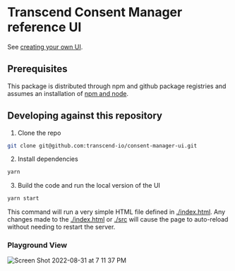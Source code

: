 # Transcend Consent Manager reference UI

See [creating your own UI](https://transcend.notion.site/Creating-your-own-UI-8ae5151b74134f52b0ddd10b5ff077ba).

## Prerequisites

This package is distributed through npm and github package registries and assumes an installation of [npm and node](https://docs.npmjs.com/downloading-and-installing-node-js-and-npm).

## Developing against this repository

1. Clone the repo

```sh
git clone git@github.com:transcend-io/consent-manager-ui.git
```

2. Install dependencies

```sh
yarn
```

3. Build the code and run the local version of the UI

```sh
yarn start
```

This command will run a very simple HTML file defined in [./index.html](./index.html).
Any changes made to the [./index.html](./index.html) or [./src](./src/) will cause the page to auto-reload
without needing to restart the server.

### Playground View

![Screen Shot 2022-08-31 at 7 11 37 PM](https://user-images.githubusercontent.com/10264973/187817554-6ce650d5-9eb8-4f9e-9761-2f8150050228.jpg)
